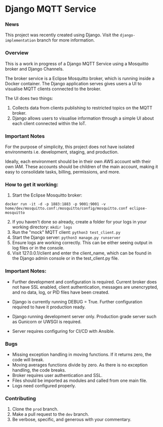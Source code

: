 # Django MQTT Service

### News

This project was recently created using Django. Visit the `django-implementation` branch for more information.

### Overview

This is a work in progress of a Django MQTT Service using a Mosquitto broker and Django Channels.

The broker service is a Eclipse Mosquitto broker, which is running inside a Docker container. The Django application serves gives users a UI to visualise MQTT clients connected to the broker.

The UI does two things:
1. Collects data from clients publishing to restricted topics on the MQTT broker.
2. Django allows users to visualise information through a simple UI about each client connected within the IoT.

### Important Notes
For the purpose of simplicity, this project does not have isolated environments i.e. development, staging, and production.

Ideally, each environment should be in their own AWS account with their own IAM. These accounts should be children of the main account, making it easy to consolidate tasks, billing, permissions, and more.

### How to get it working:

1. Start the Eclipse Mosquitto broker:

`docker run -it -d -p 1883:1883 -p 9001:9001 -v home/dev/mosquitto.conf:/mosquitto/config/mosquitto.conf eclipse-mosquitto`

2. If you haven't done so already, create a folder for your logs in your working directory: `mkdir logs`
2. Run the "mock" MQTT client: `python3 test_client.py`
3. Start the Django server: `python3 manage.py runserver`
4. Ensure logs are working correctly. This can be either seeing output in log files or in the console.
5. Visit 127.0.0.1/client and enter the client_name, which can be found in the Django admin console or in the test_client.py file.

### Important Notes: 
- Further development and configuration is required. Current broker does not have SSL enabled, client authentication, messages are unencrypted, and no data, log, or PID files have been created.

- Django is currently running DEBUG = True. Further configuration required to have it production ready.

- Django running development server only. Production grade server such as Gunicorn or UWSGI is required.

- Server requires configuring for CI/CD with Ansible.

### Bugs

- Missing exception handling in moving functions. If it returns zero, the code will break.
- Moving averages functions divide by zero. As there is no exception handling, the code breaks.
- Broker requires user authentication and SSL.
- Files should be imported as modules and called from one main file.
- Logs need configured properly.

### Contributing

1. Clone the `prod` branch.
2. Make a pull request to the `dev` branch.
3. Be verbose, specific, and generous with your commentary.